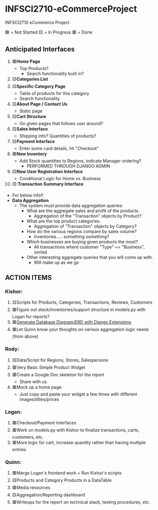 # INFSCI2710-eCommerceProject
INFSCI2710 eCommerce Project

:red_square: = Not Started
:yellow_square: = In Progress
:green_square: = Done

## Anticipated Interfaces
1. :red_square:**Home Page**
   - Top Products?
     - Search functionality built in?
2. :yellow_square:**Categories List**
3. :yellow_square:**Specific Category Page**
   - Table of products for this category
   - Search functionality
4. :yellow_square:**About Page / Contact Us**
   - Static page
5. :yellow_square:**Cart Structure**
   - On given pages that follows user around?
6. :yellow_square:**Sales Interface**
   - Shipping info? Quantities of products?
7. :yellow_square:**Payment Interface**
   - Enter some card details, hit "Checkout"
8. :red_square:**New Inventory**
   - Add Stock quantities to Regions, indicate Manager ordering?
     - PERFORMED THROUGH DJANGO ADMIN
9. :yellow_square:**New User Registration Interface**
   - Conditional Logic for Home vs. Business
10. 🟨:**Transaction Summary Interface**
   - For below info!!
   - **Data Aggregation**
     - The system must provide data aggregation queries:
       - What are the aggregate sales and profit of the products.
         - Aggregation of the "Transaction" objects by Product?
       - What are the top product categories.
         - Aggregation of "Transaction" objects by Category?
       - How do the various regions compare by sales volume?
         - Inventories..... something something?
       - Which businesses are buying given products the most?
         - All transactions where customer "Type" == "Business", sorted
       - Other interesting aggregate queries that you will come up with.
         - Will make up as we go

## ACTION ITEMS
### Kishor:
1. :yellow_square:Scripts for Products, Categories, Transactions, Reviews, Customers
2. :red_square:Figure out stock/inventories/support structure in models.py with Logan for reports?
3. :red_square:[Generate Database Diagram/ERD with Django Extensions](https://www.linkedin.com/pulse/generate-database-diagramerd-django-extensions-automatically-srujan-s/)
4. :red_square:Let Quinn know your thoughts on various aggregation logic needs (from above)

### Rody:
1. :yellow_square:Data/Script for Regions, Stores, Salespersons
2. :red_square:Very Basic Simple Product Widget
3. :red_square:Create a Google Doc skeleton for the report
   - Share with us
4. :red_square:Mock up a home page.
   - Just copy and paste your widget a few times with different images/titles/prices

### Logan:
1. :red_square:Checkout/Payment interfaces
2. :red_square:Work on models.py with Kishor to finalize transactions, carts, customers, etc.
3. :red_square:More logic for cart, increase quantity rather than having multiple entries

### Quinn:
1. :red_square:Merge Logan's frontend work + Run Kishor's scripts
2. :yellow_square:Products and Category Products in a DataTable
3. :red_square:Media resources
4. :yellow_square:Aggregation/Reporting dashboard
5. :red_square:Writeups for the report on technical stack, testing procedures, etc.
